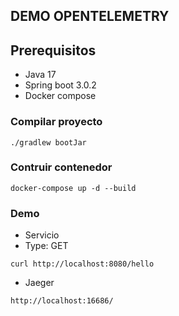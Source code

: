 ## DEMO OPENTELEMETRY

## Prerequisitos

* Java 17
* Spring boot 3.0.2
* Docker compose

### Compilar proyecto
```shell
./gradlew bootJar
```

### Contruir contenedor
```shell
docker-compose up -d --build
```

### Demo
* Servicio
* Type: GET
```shell
curl http://localhost:8080/hello
```
* Jaeger
```shell
http://localhost:16686/
```